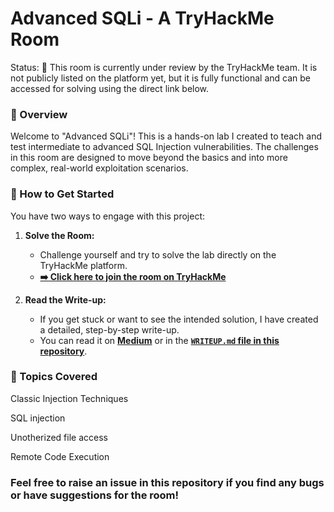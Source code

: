 # Advanced SQLi - A TryHackMe Room
Status: 🚧 This room is currently under review by the TryHackMe team. It is not publicly listed on the platform yet, but it is fully functional and can be accessed for solving using the direct link below.

### 📖 Overview
Welcome to "Advanced SQLi"! This is a hands-on lab I created to teach and test intermediate to advanced SQL Injection vulnerabilities. The challenges in this room are designed to move beyond the basics and into more complex, real-world exploitation scenarios.

### 🚀 How to Get Started

You have two ways to engage with this project:

1.  **Solve the Room:**
    * Challenge yourself and try to solve the lab directly on the TryHackMe platform.
    * **[➡️ Click here to join the room on TryHackMe](https://tryhackme.com/jr/AdvancedSQLi)**

2.  **Read the Write-up:**
    * If you get stuck or want to see the intended solution, I have created a detailed, step-by-step write-up.
    * You can read it on [**Medium**](https://medium.com/@creepus/advanced-sqli-a-tryhackme-room-write-up-81561fb07689) or in the [**`WRITEUP.md` file in this repository**](./WRITEUP.md).

### 🎯 Topics Covered

Classic Injection Techniques

SQL injection

Unotherized file access

Remote Code Execution


### Feel free to raise an issue in this repository if you find any bugs or have suggestions for the room!
